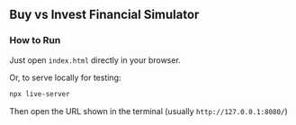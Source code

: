 ## Buy vs Invest Financial Simulator

### How to Run
Just open `index.html` directly in your browser.

Or, to serve locally for testing:
```bash
npx live-server
```
Then open the URL shown in the terminal (usually `http://127.0.0.1:8080/`)